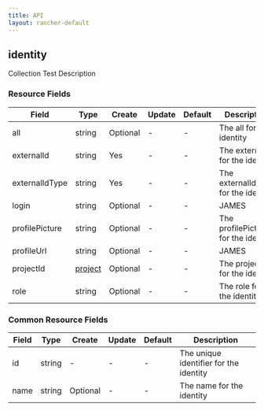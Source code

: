 ```yaml
---
title: API
layout: rancher-default
---
```


## identity

Collection Test Description
​
### Resource Fields

Field | Type | Create | Update | Default | Description
---|---|---|---|---|---
all | string | Optional | - | - | The all for the identity
externalId | string | Yes | - | - | The externalId for the identity
externalIdType | string | Yes | - | - | The externalIdType for the identity
login | string | Optional | - | - | JAMES
profilePicture | string | Optional | - | - | The profilePicture for the identity
profileUrl | string | Optional | - | - | JAMES
projectId | [project]({{site.baseurl}}/rancher/api/project/) | Optional | - | - | The projectId for the identity
role | string | Optional | - | - | The role for the identity




### Common Resource Fields

Field | Type | Create | Update | Default | Description
---|---|---|---|---|---
id | string | - | - | - | The unique identifier for the identity
name | string | Optional | - | - | The name for the identity












​
